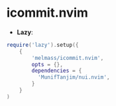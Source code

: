 # icommit.nvim

- **Lazy**:

```lua
require('lazy').setup({
    { 
        'melmass/icommit.nvim', 
        opts = {}, 
        dependencies = {
          'MunifTanjim/nui.nvim',
        } 
    }
)
```
